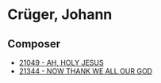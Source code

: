 # Crüger, Johann

## Composer

- [21049 - AH, HOLY JESUS](/hymns/21049.md)
- [21344 - NOW THANK WE ALL OUR GOD](/hymns/21344.md)

